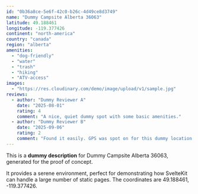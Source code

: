 ```yaml
---
id: "0b36a8ce-5e6f-42c0-b26c-4d49ce8d3749"
name: "Dummy Campsite Alberta 36063"
latitude: 49.188461
longitude: -119.377426
continent: "north-america"
country: "canada"
region: "alberta"
amenities:
  - "dog-friendly"
  - "water"
  - "trash"
  - "hiking"
  - "ATV-access"
images:
  - "https://res.cloudinary.com/demo/image/upload/v1/sample.jpg"
reviews:
  - author: "Dummy Reviewer A"
    date: "2025-08-01"
    rating: 4
    comment: "A nice, quiet dummy spot with some basic amenities."
  - author: "Dummy Reviewer B"
    date: "2025-09-06"
    rating: 2
    comment: "Found it easily. GPS was spot on for this dummy location."
---
```


This is a **dummy description** for Dummy Campsite Alberta 36063, generated for the proof of concept.

It provides a serene environment, perfect for demonstrating how SvelteKit can handle a large number of static pages. The coordinates are 49.188461, -119.377426.

